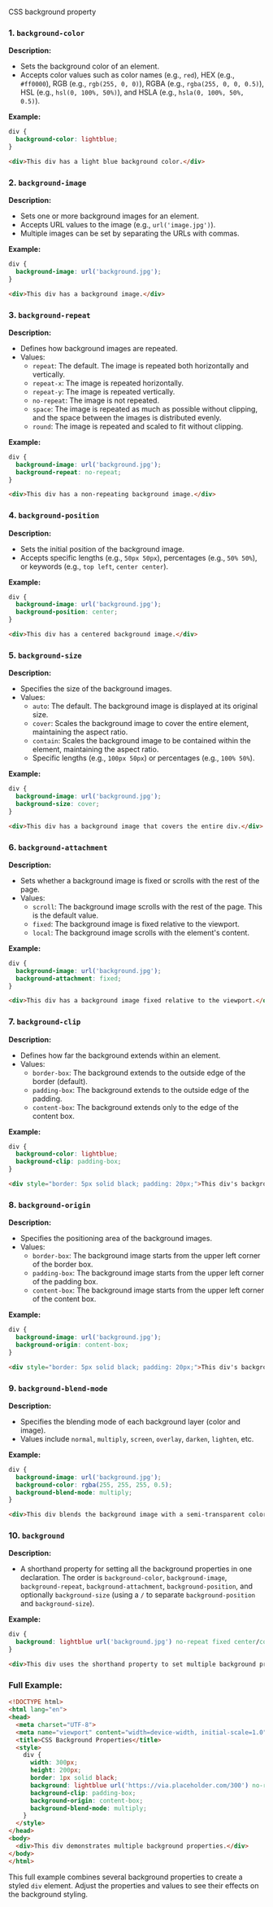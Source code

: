 CSS background property

### 1. `background-color`

**Description:**
- Sets the background color of an element.
- Accepts color values such as color names (e.g., `red`), HEX (e.g., `#ff0000`), RGB (e.g., `rgb(255, 0, 0)`), RGBA (e.g., `rgba(255, 0, 0, 0.5)`), HSL (e.g., `hsl(0, 100%, 50%)`), and HSLA (e.g., `hsla(0, 100%, 50%, 0.5)`).

**Example:**
```css
div {
  background-color: lightblue;
}
```
```html
<div>This div has a light blue background color.</div>
```

### 2. `background-image`

**Description:**
- Sets one or more background images for an element.
- Accepts URL values to the image (e.g., `url('image.jpg')`).
- Multiple images can be set by separating the URLs with commas.

**Example:**
```css
div {
  background-image: url('background.jpg');
}
```
```html
<div>This div has a background image.</div>
```

### 3. `background-repeat`

**Description:**
- Defines how background images are repeated.
- Values:
  - `repeat`: The default. The image is repeated both horizontally and vertically.
  - `repeat-x`: The image is repeated horizontally.
  - `repeat-y`: The image is repeated vertically.
  - `no-repeat`: The image is not repeated.
  - `space`: The image is repeated as much as possible without clipping, and the space between the images is distributed evenly.
  - `round`: The image is repeated and scaled to fit without clipping.

**Example:**
```css
div {
  background-image: url('background.jpg');
  background-repeat: no-repeat;
}
```
```html
<div>This div has a non-repeating background image.</div>
```

### 4. `background-position`

**Description:**
- Sets the initial position of the background image.
- Accepts specific lengths (e.g., `50px 50px`), percentages (e.g., `50% 50%`), or keywords (e.g., `top left`, `center center`).

**Example:**
```css
div {
  background-image: url('background.jpg');
  background-position: center;
}
```
```html
<div>This div has a centered background image.</div>
```

### 5. `background-size`

**Description:**
- Specifies the size of the background images.
- Values:
  - `auto`: The default. The background image is displayed at its original size.
  - `cover`: Scales the background image to cover the entire element, maintaining the aspect ratio.
  - `contain`: Scales the background image to be contained within the element, maintaining the aspect ratio.
  - Specific lengths (e.g., `100px 50px`) or percentages (e.g., `100% 50%`).

**Example:**
```css
div {
  background-image: url('background.jpg');
  background-size: cover;
}
```
```html
<div>This div has a background image that covers the entire div.</div>
```

### 6. `background-attachment`

**Description:**
- Sets whether a background image is fixed or scrolls with the rest of the page.
- Values:
  - `scroll`: The background image scrolls with the rest of the page. This is the default value.
  - `fixed`: The background image is fixed relative to the viewport.
  - `local`: The background image scrolls with the element's content.

**Example:**
```css
div {
  background-image: url('background.jpg');
  background-attachment: fixed;
}
```
```html
<div>This div has a background image fixed relative to the viewport.</div>
```

### 7. `background-clip`

**Description:**
- Defines how far the background extends within an element.
- Values:
  - `border-box`: The background extends to the outside edge of the border (default).
  - `padding-box`: The background extends to the outside edge of the padding.
  - `content-box`: The background extends only to the edge of the content box.

**Example:**
```css
div {
  background-color: lightblue;
  background-clip: padding-box;
}
```
```html
<div style="border: 5px solid black; padding: 20px;">This div's background color only extends to the edge of the padding.</div>
```

### 8. `background-origin`

**Description:**
- Specifies the positioning area of the background images.
- Values:
  - `border-box`: The background image starts from the upper left corner of the border box.
  - `padding-box`: The background image starts from the upper left corner of the padding box.
  - `content-box`: The background image starts from the upper left corner of the content box.

**Example:**
```css
div {
  background-image: url('background.jpg');
  background-origin: content-box;
}
```
```html
<div style="border: 5px solid black; padding: 20px;">This div's background image starts from the upper left corner of the content box.</div>
```

### 9. `background-blend-mode`

**Description:**
- Specifies the blending mode of each background layer (color and image).
- Values include `normal`, `multiply`, `screen`, `overlay`, `darken`, `lighten`, etc.

**Example:**
```css
div {
  background-image: url('background.jpg');
  background-color: rgba(255, 255, 255, 0.5);
  background-blend-mode: multiply;
}
```
```html
<div>This div blends the background image with a semi-transparent color using the multiply blend mode.</div>
```

### 10. `background`

**Description:**
- A shorthand property for setting all the background properties in one declaration. The order is `background-color`, `background-image`, `background-repeat`, `background-attachment`, `background-position`, and optionally `background-size` (using a `/` to separate `background-position` and `background-size`).

**Example:**
```css
div {
  background: lightblue url('background.jpg') no-repeat fixed center/cover;
}
```
```html
<div>This div uses the shorthand property to set multiple background properties.</div>
```

### Full Example:
```html
<!DOCTYPE html>
<html lang="en">
<head>
  <meta charset="UTF-8">
  <meta name="viewport" content="width=device-width, initial-scale=1.0">
  <title>CSS Background Properties</title>
  <style>
    div {
      width: 300px;
      height: 200px;
      border: 1px solid black;
      background: lightblue url('https://via.placeholder.com/300') no-repeat fixed center/cover;
      background-clip: padding-box;
      background-origin: content-box;
      background-blend-mode: multiply;
    }
  </style>
</head>
<body>
  <div>This div demonstrates multiple background properties.</div>
</body>
</html>
```

This full example combines several background properties to create a styled `div` element. Adjust the properties and values to see their effects on the background styling.
